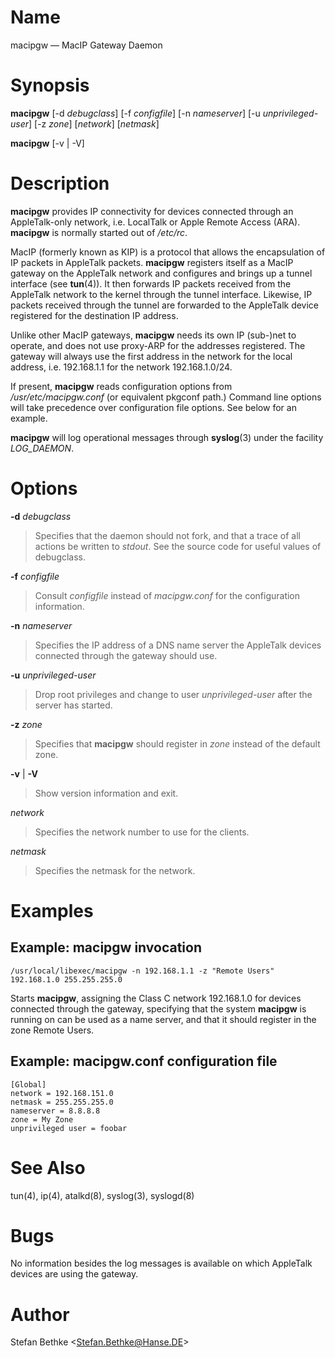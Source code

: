 # Name

macipgw — MacIP Gateway Daemon

# Synopsis

**macipgw** [-d *debugclass*] [-f *configfile*] [-n *nameserver*] [-u *unprivileged-user*] [-z *zone*] [*network*] [*netmask*]

**macipgw** [-v | -V]

# Description

**macipgw** provides IP connectivity for devices connected through an
AppleTalk-only network, i.e. LocalTalk or Apple Remote Access (ARA).
**macipgw** is normally started out of */etc/rc*.

MacIP (formerly known as KIP) is a protocol that allows the
encapsulation of IP packets in AppleTalk packets. **macipgw** registers
itself as a MacIP gateway on the AppleTalk network and configures and
brings up a tunnel interface (see **tun**(4)). It then forwards IP packets
received from the AppleTalk network to the kernel through the tunnel
interface. Likewise, IP packets received through the tunnel are
forwarded to the AppleTalk device registered for the destination IP
address.

Unlike other MacIP gateways, **macipgw** needs its own IP (sub-)net to
operate, and does not use proxy-ARP for the addresses registered. The
gateway will always use the first address in the network for the local
address, i.e. 192.168.1.1 for the network 192.168.1.0/24.

If present, **macipgw** reads configuration options from
*/usr/etc/macipgw.conf* (or equivalent pkgconf path.) Command line
options will take precedence over configuration file options. See below
for an example.

**macipgw** will log operational messages through **syslog**(3) under the
facility *LOG_DAEMON*.

# Options

**-d** *debugclass*

> Specifies that the daemon should not fork, and that a trace of all
actions be written to *stdout*. See the source code for useful values of
debugclass.

**-f** *configfile*

> Consult *configfile* instead of *macipgw.conf* for the configuration
information.

**-n** *nameserver*

> Specifies the IP address of a DNS name server the AppleTalk devices
connected through the gateway should use.

**-u** *unprivileged-user*

> Drop root privileges and change to user *unprivileged-user* after the
server has started.

**-z** *zone*

> Specifies that **macipgw** should register in *zone* instead of the default
zone.

**-v** | **-V**

> Show version information and exit.

*network*

> Specifies the network number to use for the clients.

*netmask*

> Specifies the netmask for the network.

# Examples

## Example: macipgw invocation

    /usr/local/libexec/macipgw -n 192.168.1.1 -z "Remote Users" 192.168.1.0 255.255.255.0

Starts **macipgw**, assigning the Class C network 192.168.1.0 for devices
connected through the gateway, specifying that the system **macipgw** is
running on can be used as a name server, and that it should register in
the zone Remote Users.

## Example: macipgw.conf configuration file

    [Global]
    network = 192.168.151.0
    netmask = 255.255.255.0
    nameserver = 8.8.8.8
    zone = My Zone
    unprivileged user = foobar

# See Also

tun(4), ip(4), atalkd(8), syslog(3), syslogd(8)

# Bugs

No information besides the log messages is available on which AppleTalk
devices are using the gateway.

# Author

Stefan Bethke <Stefan.Bethke@Hanse.DE\>
